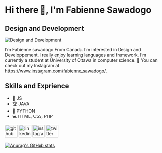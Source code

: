 # Hi there 👋, I'm Fabienne Sawadogo
## Design and Development 
![Design and Development ](https://www.digitaland.tv/wp-content/uploads/2016/03/banner_developer-.jpg)

 I’m Fabienne sawadogo From Canada. I’m interested in Design and Developpement. I really enjoy learning languages and framework. I’m currently a student at University of Ottawa in computer science.
 💞️ You can check out my Instagram at https://www.instagram.com/fabienne_sawadogo/.

## Skills and Exprience
* 📱 JS
* 🏆 JAVA
* 🐍 PYTHON
* 💻 HTML, CSS, PHP



[<img src='https://cdn.jsdelivr.net/npm/simple-icons@3.0.1/icons/github.svg' alt='github' height='40'>](https://github.com/fabienne-lab)  [<img src='https://cdn.jsdelivr.net/npm/simple-icons@3.0.1/icons/linkedin.svg' alt='linkedin' height='40'>](https://www.linkedin.com/in/marie-fabienne-sawadogo/)  [<img src='https://cdn.jsdelivr.net/npm/simple-icons@3.0.1/icons/instagram.svg' alt='instagram' height='40'>](https://www.instagram.com/fabienne_sawadogo/)  [<img src='https://cdn.jsdelivr.net/npm/simple-icons@3.0.1/icons/twitter.svg' alt='twitter' height='40'>](https://twitter.com/Fabiee9)  


[![Anurag's GitHub stats](https://github-readme-stats.vercel.app/api?username=fabienne-lab)](https://github.com/anuraghazra/github-readme-stats)


<!---
fabienne-lab/fabienne-lab is a ✨ special ✨ repository because its `README.md` (this file) appears on your GitHub profile.
You can click the Preview link to take a look at your changes.
--->
